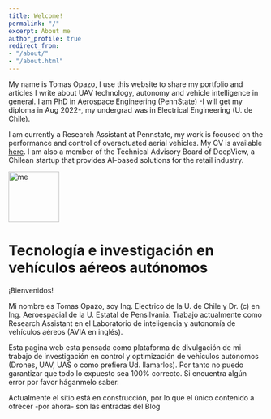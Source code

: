 ```yaml
---
title: Welcome!
permalink: "/"
excerpt: About me
author_profile: true
redirect_from:
- "/about/"
- "/about.html"
---
```


My name is Tomas Opazo, I use this website to share my portfolio and articles I write about UAV technology, autonomy and vehicle intelligence in general. I am PhD in Aerospace Engineering (PennState) -I will get my diploma in Aug 2022-, my undergrad was in Electrical Engineering (U. de Chile). 

I am currently a Research Assistant at Pennstate, my work is focused on the performance and control of overactuated aerial vehicles. My CV is available [here](https://toopazo.github.io/files/toopazo_cv.pdf). I am also a member of the Technical Advisory Board of DeepView, a Chilean startup that provides AI-based solutions for the retail industry.

<img src="https://toopazo.github.io/images/toopazo_avia_lab.jpeg" alt="me" width="100"/>

# Tecnología e investigación en vehículos aéreos autónomos

¡Bienvenidos! 

Mi nombre es Tomas Opazo, soy Ing. Electrico de la U. de Chile y Dr. (c) en Ing. Aeroespacial de la U. Estatal de Pensilvania. Trabajo actualmente como Research Assistant en el Laboratorio de inteligencia y autonomía de vehículos aéreos (AVIA en inglés). 

Esta pagina web esta pensada como plataforma de divulgación de mi trabajo de investigación en control y optimización de vehículos autónomos (Drones, UAV, UAS o como prefiera Ud. llamarlos). Por tanto no puedo garantizar que todo lo expuesto sea 100% correcto. Si encuentra algún error por favor háganmelo saber. 

Actualmente el sitio está en construcción, por lo que el único contenido a ofrecer -por ahora- son las entradas del Blog


